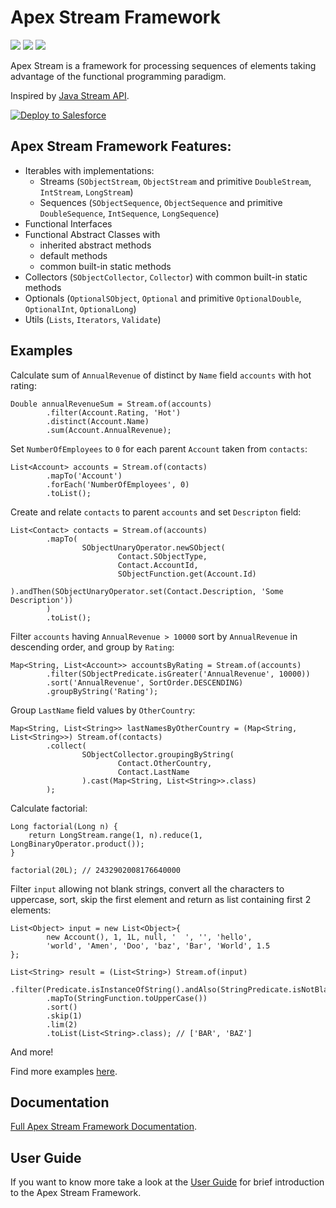 # Apex Stream Framework

![](https://img.shields.io/github/v/release/berehovskyi/apex-stream?include_prereleases) ![](https://img.shields.io/badge/build-passing-brightgreen.svg) ![](https://img.shields.io/badge/coverage-99%25-brightgreen.svg)

Apex Stream is a framework for processing sequences of elements taking advantage of the functional programming paradigm.

Inspired by [Java Stream API](https://docs.oracle.com/en/java/javase/18/docs/api/java.base/java/util/stream/package-summary.html).

<a href="https://githubsfdeploy.herokuapp.com?owner=berehovskyi&repo=apex-stream&ref=master">
  <img alt="Deploy to Salesforce" src="https://img.shields.io/badge/Deploy%20to-Salesforce-%2300a1e0?style=for-the-badge&logo=appveyor">
</a>

## Apex Stream Framework Features:

- Iterables with implementations:
  - Streams (`SObjectStream`, `ObjectStream` and primitive `DoubleStream`, `IntStream`, `LongStream`)
  - Sequences (`SObjectSequence`, `ObjectSequence` and primitive `DoubleSequence`, `IntSequence`, `LongSequence`)
- Functional Interfaces
- Functional Abstract Classes with
  - inherited abstract methods
  - default methods
  - common built-in static methods
- Collectors (`SObjectCollector`, `Collector`) with common built-in static methods
- Optionals (`OptionalSObject`, `Optional` and primitive `OptionalDouble`, `OptionalInt`, `OptionalLong`)
- Utils (`Lists`, `Iterators`, `Validate`)

## Examples
Calculate sum of `AnnualRevenue` of distinct by `Name` field `accounts` with hot rating:
```apex
Double annualRevenueSum = Stream.of(accounts)
        .filter(Account.Rating, 'Hot')
        .distinct(Account.Name)
        .sum(Account.AnnualRevenue);
```
Set `NumberOfEmployees` to `0` for each parent `Account` taken from `contacts`:
```apex
List<Account> accounts = Stream.of(contacts)
        .mapTo('Account')
        .forEach('NumberOfEmployees', 0)
        .toList();
```
Create and relate `contacts` to parent `accounts` and set `Descripton` field:
```apex
List<Contact> contacts = Stream.of(accounts)
        .mapTo(
                SObjectUnaryOperator.newSObject(
                        Contact.SObjectType,
                        Contact.AccountId,
                        SObjectFunction.get(Account.Id)
                ).andThen(SObjectUnaryOperator.set(Contact.Description, 'Some Description'))
        )
        .toList();
```
Filter `accounts` having `AnnualRevenue > 10000` sort by `AnnualRevenue` in descending order, and group by `Rating`:
```apex
Map<String, List<Account>> accountsByRating = Stream.of(accounts)
        .filter(SObjectPredicate.isGreater('AnnualRevenue', 10000))
        .sort('AnnualRevenue', SortOrder.DESCENDING)
        .groupByString('Rating');
```
Group `LastName` field values by `OtherCountry`:
```apex
Map<String, List<String>> lastNamesByOtherCountry = (Map<String, List<String>>) Stream.of(contacts)
        .collect(
                SObjectCollector.groupingByString(
                        Contact.OtherCountry,
                        Contact.LastName
                ).cast(Map<String, List<String>>.class)
        );
```
Calculate factorial:
```apex
Long factorial(Long n) {
    return LongStream.range(1, n).reduce(1, LongBinaryOperator.product());
}

factorial(20L); // 2432902008176640000
```
Filter `input` allowing not blank strings, convert all the characters to uppercase, sort, 
skip the first element and return as list containing first 2 elements:
```apex
List<Object> input = new List<Object>{
        new Account(), 1, 1L, null, '  ', '', 'hello',
        'world', 'Amen', 'Doo', 'baz', 'Bar', 'World', 1.5
};

List<String> result = (List<String>) Stream.of(input)
        .filter(Predicate.isInstanceOfString().andAlso(StringPredicate.isNotBlank()))
        .mapTo(StringFunction.toUpperCase())
        .sort()
        .skip(1)
        .lim(2)
        .toList(List<String>.class); // ['BAR', 'BAZ']
```
And more!

Find more examples [here](/sfdx-source/apex-stream/test/classes).

## Documentation

[Full Apex Stream Framework Documentation](/docs/README.md).

## User Guide
If you want to know more take a look at the [User Guide](https://github.com/berehovskyi/apex-stream/wiki) for brief introduction to the Apex Stream Framework.

